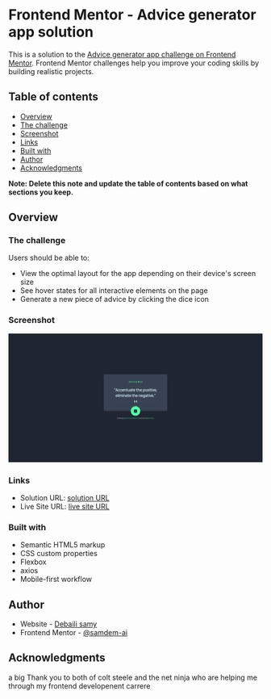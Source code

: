 # Frontend Mentor - Advice generator app solution

This is a solution to the [Advice generator app challenge on Frontend Mentor](https://www.frontendmentor.io/challenges/advice-generator-app-QdUG-13db). Frontend Mentor challenges help you improve your coding skills by building realistic projects.
 

## Table of contents

- [Overview](#overview)
- [The challenge](#the-challenge)
- [Screenshot](#screenshot)
- [Links](#links)
- [Built with](#built-with)
- [Author](#author)
- [Acknowledgments](#acknowledgments)

**Note: Delete this note and update the table of contents based on what sections you keep.**

## Overview

### The challenge

Users should be able to:

- View the optimal layout for the app depending on their device's screen size
- See hover states for all interactive elements on the page
- Generate a new piece of advice by clicking the dice icon

### Screenshot

![](assets/screenshot.png)


### Links

- Solution URL: [solution URL](https://github.com/samdem-ai/Advice-generator-app)
- Live Site URL: [live site URL](https://samdem-ai.github.io/Advice-generator-app)


### Built with

- Semantic HTML5 markup
- CSS custom properties
- Flexbox
- axios 
- Mobile-first workflow






## Author

- Website - [Debaili samy](https://samdem-ai.github.io/personalSite/)
- Frontend Mentor - [@samdem-ai](https://www.frontendmentor.io/profile/samdem-ai)


## Acknowledgments

a big Thank you to both of  colt steele and the net ninja who are helping me through my frontend developenent carrere


